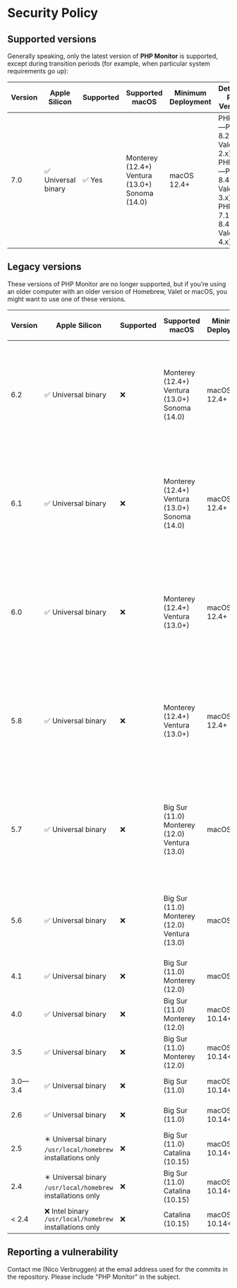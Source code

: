 # Security Policy

## Supported versions

Generally speaking, only the latest version of **PHP Monitor** is supported, except during transition periods (for example, when particular system requirements go up):

| Version | Apple Silicon | Supported          | Supported macOS | Minimum Deployment | Detected PHP Versions | Recommended Valet Version |
| ------- | ------------- | ------------------ | ----- | ----- | ----- | ----
| 7.0      | ✅ Universal binary | ✅ Yes | Monterey (12.4+)<br/>Ventura (13.0+)<br/>Sonoma (14.0) | macOS 12.4+ | PHP 5.6—PHP 8.2 (w/ Valet 2.x)<br/>PHP 7.0—PHP 8.4 (w/ Valet 3.x)<br/>PHP 7.1-PHP 8.4 (w/ Valet 4.x)| 3.0 or higher recommended<br/> 2.16.2 minimum |

## Legacy versions

These versions of PHP Monitor are no longer supported, but if you’re using an older computer with an older version of Homebrew, Valet or macOS, you might want to use one of these versions.

| Version | Apple Silicon | Supported          | Supported macOS | Minimum Deployment | Detected PHP Versions | Minimum Required Valet Version |
| ------- | ------------- | ------------------ | ----- | ----- | ----- | ----
| 6.2      | ✅ Universal binary | ❌ | Monterey (12.4+)<br/>Ventura (13.0+)<br/>Sonoma (14.0) | macOS 12.4+ | PHP 5.6—PHP 8.2 (w/ Valet 2.x)<br/>PHP 7.0—PHP 8.4 (w/ Valet 3.x)<br/>PHP 7.1-PHP 8.4 (w/ Valet 4.x)| 3.0 or higher recommended<br/> 2.16.2 minimum |
| 6.1      | ✅ Universal binary | ❌ | Monterey (12.4+)<br/>Ventura (13.0+)<br/>Sonoma (14.0) | macOS 12.4+ | PHP 5.6—PHP 8.2 (w/ Valet 2.x)<br/>PHP 7.0—PHP 8.4 (w/ Valet 3.x)<br/>PHP 7.1-PHP 8.4 (w/ Valet 4.x)| 3.0 or higher recommended<br/> 2.16.2 minimum |
| 6.0      | ✅ Universal binary | ❌ | Monterey (12.4+)<br/>Ventura (13.0+) | macOS 12.4+ | PHP 5.6—PHP 8.2 (w/ Valet 2.x)<br/>PHP 7.0—PHP 8.2 (w/ Valet 3.x)<br/>PHP 7.1-PHP 8.2 (w/ Valet 4.x) | 3.0 or higher recommended<br/> 2.16.2 minimum |
| 5.8       | ✅ Universal binary | ❌ | Monterey (12.4+)<br/>Ventura (13.0+) | macOS 12.4+ | PHP 5.6—PHP 8.2 (w/ Valet 2.x)<br/>PHP 7.0—PHP 8.2 (w/ Valet 3.x)<br/>PHP 7.1-PHP 8.2 (w/ Valet 4.x) | 3.0 or higher recommended<br/> 2.16.2 minimum |
| 5.7       | ✅ Universal binary | ❌ | Big Sur (11.0)<br/>Monterey (12.0)<br/>Ventura (13.0) | macOS 11+ | PHP 5.6—PHP 8.2 (w/ Valet 2.x)<br/>PHP 7.0—PHP 8.2 (w/ Valet 3.x)<br/>PHP 7.1-PHP 8.2 (w/ Valet 4.x) | 3.0 or higher recommended<br/> 2.16.2 minimum |
| 5.6       | ✅ Universal binary | ❌ | Big Sur (11.0)<br/>Monterey (12.0)<br/>Ventura (13.0) | macOS 11+ | PHP 5.6—PHP 8.2 (w/ Valet 2.x)<br/>PHP 7.0—PHP 8.2 (w/ Valet 3.x) | 3.0 recommended<br/> 2.16.2 minimum |
| 4.1       | ✅ Universal binary | ❌ | Big Sur (11.0)<br/>Monterey (12.0) | macOS 11+ | PHP 5.6—PHP 8.2 | 2.16.2 |
| 4.0       | ✅ Universal binary | ❌ | Big Sur (11.0)<br/>Monterey (12.0) | macOS 10.14+ | PHP 5.6—PHP 8.2 | 2.13 |
| 3.5       | ✅ Universal binary | ❌ | Big Sur (11.0)<br/>Monterey (12.0) | macOS 10.14+ | PHP 5.6—PHP 8.2 | 2.13 |
| 3.0—3.4   | ✅ Universal binary | ❌ | Big Sur (11.0) | macOS 10.14+ | PHP 5.6—PHP 8.1 | 2.13 |
| 2.6       | ✅ Universal binary | ❌ | Big Sur (11.0) | macOS 10.14+ | PHP 5.6—PHP 8.0 | 2.13 |
| 2.5       | ✴️ Universal binary<br/>`/usr/local/homebrew` installations only | ❌ | Big Sur (11.0)<br/>Catalina (10.15) | macOS 10.14+ | not applicable | not applicable |
| 2.4       | ✴️ Universal binary<br/>`/usr/local/homebrew` installations only | ❌ | Big Sur (11.0)<br/>Catalina (10.15) | macOS 10.14+ | not applicable | not applicable |
| < 2.4     | ❌ Intel binary<br/>`/usr/local/homebrew` installations only | ❌ | Catalina (10.15) | macOS 10.14+ | not applicable | not applicable | 

## Reporting a vulnerability

Contact me (Nico Verbruggen) at the email address used for the commits in the repository. Please include "PHP Monitor" in the subject.
